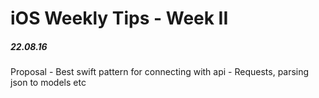 # iOS Weekly Tips - Week II
##### 22.08.16

Proposal - Best swift pattern for connecting with api - Requests, parsing json to models etc

